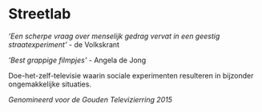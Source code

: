 # Streetlab

*’Een scherpe vraag over menselijk gedrag vervat in een geestig straatexperiment’* - de Volkskrant

*’Best grappige filmpjes’* - Angela de Jong

Doe-het-zelf-televisie waarin sociale experimenten resulteren in bijzonder ongemakkelijke situaties.

*Genomineerd voor de Gouden Televizierring 2015*
